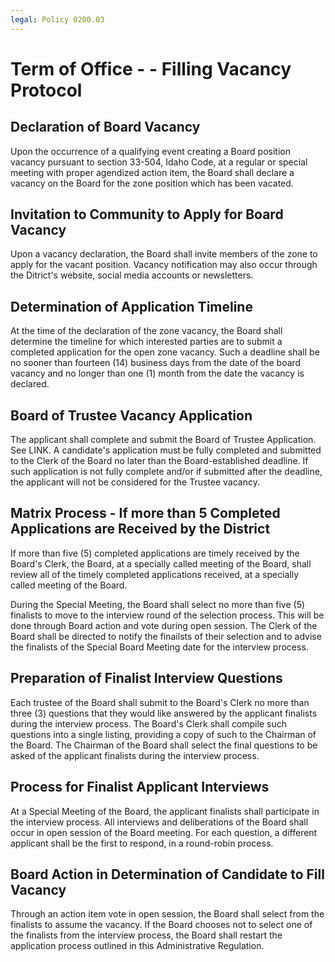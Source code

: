 ```yaml
---
legal: Policy 0200.03
---
```


# Term of Office - - Filling Vacancy Protocol

## Declaration of Board Vacancy
Upon the occurrence of a qualifying event creating a Board position vacancy pursuant to section 33-504, Idaho Code, at a regular or special meeting with proper agendized action item, the Board shall declare a vacancy on the Board for the zone position which has been vacated.

## Invitation to Community to Apply for Board Vacancy
Upon a vacancy declaration, the Board shall invite members of the zone to apply for the vacant position. Vacancy notification may also occur through the Ditrict's website, social media accounts or newsletters.

## Determination of Application Timeline
At the time of the declaration of the zone vacancy, the Board shall determine the timeline for which interested parties are to submit a completed application for the open zone vacancy. Such a deadline shall be no sooner than fourteen (14) business days from the date of the board vacancy and no longer than one (1) month from the date the vacancy is declared.

## Board of Trustee Vacancy Application
The applicant shall complete and submit the Board of Trustee Application. See LINK. A candidate's application must be fully completed and submitted to the Clerk of the Board no later than the Board-established deadline. If such application is not fully complete and/or if submitted after the deadline, the applicant will not be considered for the Trustee vacancy.

## Matrix Process - If more than 5 Completed Applications are Received by the District
If more than five (5) completed applications are timely received by the Board's Clerk, the Board, at a specially called meeting of the Board, shall review all of the timely completed applications received, at a specially called meeting of the Board.

During the Special Meeting, the Board shall select no more than five (5) finalists to move to the interview round of the selection process. This will be done through Board action and vote during open session. The Clerk of the Board shall be directed to notify the finailsts of their selection and to advise the finalists of the Special Board Meeting date for the interview process.

## Preparation of Finalist Interview Questions
Each trustee of the Board shall submit to the Board's Clerk no more than three (3) questions that they would like answered by the applicant finalists during the interview process. The Board's Clerk shall compile such questions into a single listing, providing a copy of such to the Chairman of the Board. The Chairman of the Board shall select the final questions to be asked of the applicant finalists during the interview process.

## Process for Finalist Applicant Interviews
At a Special Meeting of the Board, the applicant finalists shall participate in the interview process. All interviews and deliberations of the Board shall occur in open session of the Board meeting. For each question, a different applicant shall be the first to respond, in a round-robin process.

## Board Action in Determination of Candidate to Fill Vacancy
Through an action item vote in open session, the Board shall select from the finalists to assume the vacancy. If the Board chooses not to select one of the finalists from the interview process, the Board shall restart the application process outlined in this Administrative Regulation.


